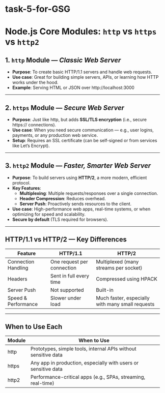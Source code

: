 # task-5-for-GSG

# Node.js Core Modules: `http` vs `https` vs `http2`

## 1. `http` Module — _Classic Web Server_
- **Purpose**: To create basic HTTP/1.1 servers and handle web requests.
- **Use case**: Great for building simple servers, APIs, or learning how HTTP works under the hood.
- **Example**: Serving HTML or JSON over http://localhost:3000

---

## 2. `https` Module — _Secure Web Server_
- **Purpose**: Just like http, but adds **SSL/TLS encryption** (i.e., secure https:// connections).
- **Use case**: When you need secure communication — e.g., user logins, payments, or any production web service.
- **Setup**: Requires an SSL certificate (can be self-signed or from services like Let’s Encrypt).

---

## 3. `http2` Module — _Faster, Smarter Web Server_
- **Purpose**: To build servers using **HTTP/2**, a more modern, efficient protocol.
- **Key Features**:
  - **Multiplexing**: Multiple requests/responses over a single connection.
  - **Header Compression**: Reduces overhead.
  - **Server Push**: Proactively sends resources to the client.
- **Use case**: High-performance web apps, real-time systems, or when optimizing for speed and scalability.
- **Secure by default** (TLS required for browsers).

---

## HTTP/1.1 vs HTTP/2 — Key Differences

| Feature               | HTTP/1.1                    | HTTP/2                                 |
|-----------------------|-----------------------------|----------------------------------------|
| Connection Handling   | One request per connection  | Multiplexed (many streams per socket)  |
| Headers               | Sent in full every time     | Compressed using HPACK                 |
| Server Push           | Not supported               | Built-in                               |
| Speed & Performance   | Slower under load           | Much faster, especially with many small requests |

---

## When to Use Each

| Module   | When to Use                                                    |
|----------|----------------------------------------------------------------|
| http     | Prototypes, simple tools, internal APIs without sensitive data |
| https    | Any app in production, especially with users or sensitive data |
| http2    | Performance-critical apps (e.g., SPAs, streaming, real-time)   |


